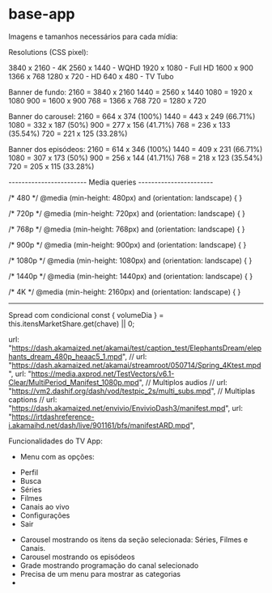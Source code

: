 # base-app

Imagens e tamanhos necessários para cada mídia:

Resolutions (CSS pixel):

3840 x 2160 - 4K
2560 x 1440 - WQHD
1920 x 1080 - Full HD
1600 x 900
1366 x 768
1280 x 720 - HD
640 x 480 - TV Tubo

Banner de fundo:
2160 = 3840 x 2160
1440 = 2560 x 1440
1080 = 1920 x 1080
900 = 1600 x 900
768 = 1366 x 768
720 = 1280 x 720

Banner do carousel:
2160 = 664 x 374 (100%)
1440 = 443 x 249 (66.71%)
1080 = 332 x 187 (50%)
900 = 277 x 156 (41.71%)
768 = 236 x 133 (35.54%)
720 = 221 x 125 (33.28%)

Banner dos episódeos:
2160 = 614 x 346 (100%)
1440 = 409 x 231 (66.71%)
1080 = 307 x 173 (50%)
900 = 256 x 144 (41.71%)
768 = 218 x 123 (35.54%)
720 = 205 x 115 (33.28%)

------------------------ Media queries -----------------------

/* 480 */
@media (min-height: 480px) and (orientation: landscape) {
}

/* 720p */
@media (min-height: 720px) and (orientation: landscape) {
}

/* 768p */
@media (min-height: 768px) and (orientation: landscape) {
}

/* 900p */
@media (min-height: 900px) and (orientation: landscape) {
}

/* 1080p */
@media (min-height: 1080px) and (orientation: landscape) {
}

/* 1440p */
@media (min-height: 1440px) and (orientation: landscape) {
}

/* 4K */
@media (min-height: 2160px) and (orientation: landscape) {
}


--------------------------------------------------------
Spread com condicional
const { volumeDia } = this.itensMarketShare.get(chave) || 0;


url: "https://dash.akamaized.net/akamai/test/caption_test/ElephantsDream/elephants_dream_480p_heaac5_1.mpd",
// url: "https://dash.akamaized.net/akamai/streamroot/050714/Spring_4Ktest.mpd",
url: "https://media.axprod.net/TestVectors/v6.1-Clear/MultiPeriod_Manifest_1080p.mpd", // Multiplos audios
// url: "https://vm2.dashif.org/dash/vod/testpic_2s/multi_subs.mpd", // Multiplas captions
// url: "https://dash.akamaized.net/envivio/EnvivioDash3/manifest.mpd",
url: "https://irtdashreference-i.akamaihd.net/dash/live/901161/bfs/manifestARD.mpd",


Funcionalidades do TV App:

- Menu com as opções: 
* Perfil
* Busca
* Séries
* Filmes
* Canais ao vivo
* Configurações
* Sair

- Carousel mostrando os itens da seção selecionada: Séries, Filmes e Canais.
- Carousel mostrando os episódeos
- Grade mostrando programação do canal selecionado
- Precisa de um menu para mostrar as categorias
- 